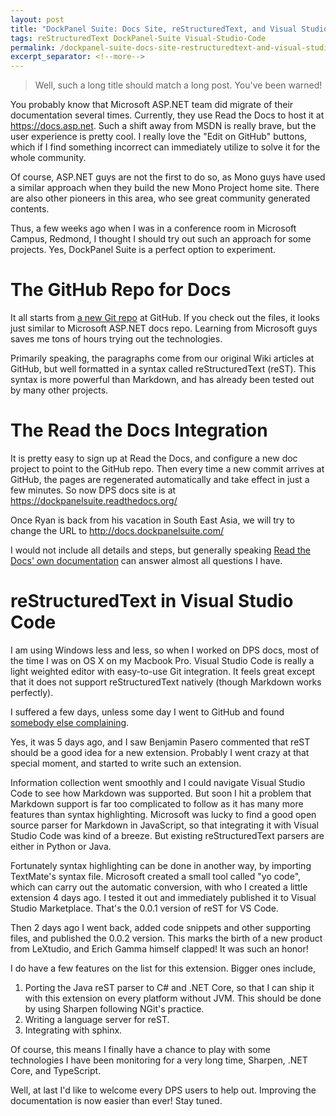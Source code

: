 ```yaml
---
layout: post
title: "DockPanel Suite: Docs Site, reStructuredText, and Visual Studio Code"
tags: reStructuredText DockPanel-Suite Visual-Studio-Code
permalink: /dockpanel-suite-docs-site-restructuredtext-and-visual-studio-code-d9d5a6b37a0d
excerpt_separator: <!--more-->
---
```

> Well, such a long title should match a long post. You've been warned!

You probably know that Microsoft ASP.NET team did migrate of their documentation several times. Currently, they use Read the Docs to host it at https://docs.asp.net. Such a shift away from MSDN is really brave, but the user experience is pretty cool. I really love the "Edit on GitHub" buttons, which if I find something incorrect can immediately utilize to solve it for the whole community.

Of course, ASP.NET guys are not the first to do so, as Mono guys have used a similar approach when they build the new Mono Project home site. There are also other pioneers in this area, who see great community generated contents.

Thus, a few weeks ago when I was in a conference room in Microsoft Campus, Redmond, I thought I should try out such an approach for some projects. Yes, DockPanel Suite is a perfect option to experiment.
<!--more-->

# The GitHub Repo for Docs

It all starts from [a new Git repo](https://github.com/dockpanelsuite/dockpanelsuite_docs) at GitHub. If you check out the files, it looks just similar to Microsoft ASP.NET docs repo. Learning from Microsoft guys saves me tons of hours trying out the technologies.

Primarily speaking, the paragraphs come from our original Wiki articles at GitHub, but well formatted in a syntax called reStructuredText (reST). This syntax is more powerful than Markdown, and has already been tested out by many other projects.

# The Read the Docs Integration

It is pretty easy to sign up at Read the Docs, and configure a new doc project to point to the GitHub repo. Then every time a new commit arrives at GitHub, the pages are regenerated automatically and take effect in just a few minutes. So now DPS docs site is at https://dockpanelsuite.readthedocs.org/

Once Ryan is back from his vacation in South East Asia, we will try to change the URL to http://docs.dockpanelsuite.com/

I would not include all details and steps, but generally speaking [Read the Docs' own documentation](https://read-the-docs.readthedocs.org/en/latest/getting_started.html) can answer almost all questions I have.

# reStructuredText in Visual Studio Code

I am using Windows less and less, so when I worked on DPS docs, most of the time I was on OS X on my Macbook Pro. Visual Studio Code is really a light weighted editor with easy-to-use Git integration. It feels great except that it does not support reStructuredText natively (though Markdown works perfectly).

I suffered a few days, unless some day I went to GitHub and found [somebody else complaining](https://github.com/microsoft/vscode/issues/117).

Yes, it was 5 days ago, and I saw Benjamin Pasero commented that reST should be a good idea for a new extension. Probably I went crazy at that special moment, and started to write such an extension.

Information collection went smoothly and I could navigate Visual Studio Code to see how Markdown was supported. But soon I hit a problem that Markdown support is far too complicated to follow as it has many more features than syntax highlighting. Microsoft was lucky to find a good open source parser for Markdown in JavaScript, so that integrating it with Visual Studio Code was kind of a breeze. But existing reStructuredText parsers are either in Python or Java.

Fortunately syntax highlighting can be done in another way, by importing TextMate's syntax file. Microsoft created a small tool called "yo code", which can carry out the automatic conversion, with who I created a little extension 4 days ago. I tested it out and immediately published it to Visual Studio Marketplace. That's the 0.0.1 version of reST for VS Code.

Then 2 days ago I went back, added code snippets and other supporting files, and published the 0.0.2 version. This marks the birth of a new product from LeXtudio, and Erich Gamma himself clapped! It was such an honor!

I do have a few features on the list for this extension. Bigger ones include,

1. Porting the Java reST parser to C# and .NET Core, so that I can ship it with this extension on every platform without JVM. This should be done by using Sharpen following NGit's practice.
1. Writing a language server for reST.
1. Integrating with sphinx.

Of course, this means I finally have a chance to play with some technologies I have been monitoring for a very long time, Sharpen, .NET Core, and TypeScript.

Well, at last I'd like to welcome every DPS users to help out. Improving the documentation is now easier than ever! Stay tuned.
